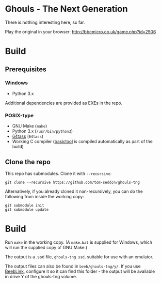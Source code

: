 # Ghouls - The Next Generation

There is nothing interesting here, so far.

Play the original in your browser: http://bbcmicro.co.uk/game.php?id=2506

# Build

## Prerequisites

### Windows

- Python 3.x

Additional dependencies are provided as EXEs in the repo.

### POSIX-type

- GNU Make (`make`)
- Python 3.x (`/usr/bin/python3`)
- [64tass](https://sourceforge.net/projects/tass64/) (`64tass`)
- Working C compiler
  ([basictool](https://github.com/ZornsLemma/basictool) is compiled
  automatically as part of the build)

## Clone the repo

This repo has submodules. Clone it with `--recursive`:

    git clone --recursive https://github.com/tom-seddon/ghouls-tng
	
Alternatively, if you already cloned it non-recursively, you can do
the following from inside the working copy:

    git submodule init
	git submodule update

# Build

Run `make` in the working copy. (A `make.bat` is supplied for Windows,
which will run the supplied copy of GNU Make.)

The output is a .ssd file, `ghouls-tng.ssd`, suitable for use with an
emulator.

The output files can also be found in `beeb/ghouls-tng/y/`. If you use
[BeebLink](https://github.com/tom-seddon/beeblink/), configure it so
it can find this folder - the output will be available in drive Y of
the ghouls-tng volume.
